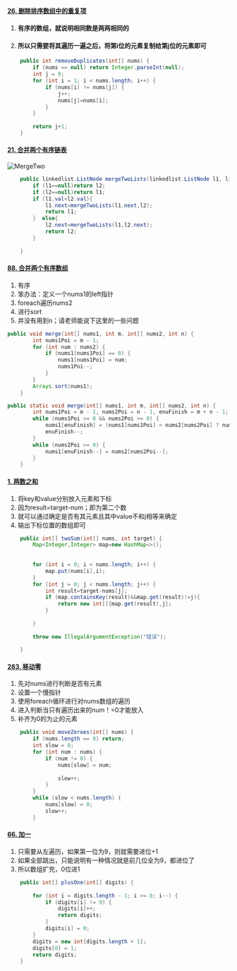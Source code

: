 #### [26. 删除排序数组中的重复项](https://leetcode-cn.com/problems/remove-duplicates-from-sorted-array/)

1. #### 有序的数组，就说明相同数是两两相同的

2. #### 所以只需要将其遍历一遍之后，将第i位的元素复制给第j位的元素即可

```java
	public int removeDuplicates(int[] nums) {
		if (nums == null) return Integer.parseInt(null);
		int j = 0;
		for (int i = 1; i < nums.length; i++) {
			if (nums[i] != nums[j]) {
				j++;
				nums[j]=nums[i];
            }
		}
		
		return j+1;
	}
```

#### 





#### [21. 合并两个有序链表](https://leetcode-cn.com/problems/merge-two-sorted-lists/)

![MergeTwo](https://github.com/shizeying/algorithm004-05/blob/master/Week%201/id_175/MergeTwo.jpg)

```java
	public linkedlist.ListNode mergeTwoLists(linkedlist.ListNode l1, linkedlist.ListNode l2) {
		if (l1==null)return l2;
		if (l2==null)return l1;
		if (l1.val<l2.val){
			l1.next=mergeTwoLists(l1.next,l2);
			return l1;
        }  else{
			l2.next=mergeTwoLists(l1,l2.next);
			return l2;
		}
	
	}
```

#### [88. 合并两个有序数组](https://leetcode-cn.com/problems/merge-sorted-array/)

1. 有序
2. 笨办法：定义一个nums1的left指针
3. foreach遍历nums2
4. 进行sort
5. 并没有用到n；请老师能说下这里的一些问题

```java
public void merge(int[] nums1, int m, int[] nums2, int n) {
		int nums1Poi = m - 1;
		for (int num : nums2) {
			if (nums1[nums1Poi] == 0) {
				nums1[nums1Poi] = num;
				nums1Poi--;
            }
		}
		Arrays.sort(nums1);
	}
```

```java
public static void merge(int[] nums1, int m, int[] nums2, int n) {
		int nums1Poi = m - 1, nums2Poi = n - 1, enuFinish = m + n - 1;
		while (nums1Poi >= 0 && nums2Poi >= 0) {
            nums1[enuFinish] = (nums1[nums1Poi] > nums2[nums2Poi] ? nums1[nums1Poi--] : 			nums2[nums2Poi--]);
			enuFinish--;
		}
		while (nums2Poi >= 0) {
			nums1[enuFinish--] = nums2[nums2Poi--];
		}
	}
```



#### [1. 两数之和](https://leetcode-cn.com/problems/two-sum/)

1. 将key和value分别放入元素和下标
2. 因为result=target-num；即为第二个数
3. 就可以通过确定是否有其元素且其中value不和j相等来确定
4. 输出下标位置的数组即可

```java
	public int[] twoSum(int[] nums, int target) {
		Map<Integer,Integer> map=new HashMap<>();
		
		
		for (int i = 0; i < nums.length; i++) {
			map.put(nums[i],i);
		}
		for (int j = 0; j < nums.length; j++) {
			int result=target-nums[j];
			if (map.containsKey(result)&&map.get(result)!=j){
				return new int[]{map.get(result),j};
			}
		
		}
		
		throw new IllegalArgumentException("错误");
	
	}
```



#### [283. 移动零](https://leetcode-cn.com/problems/move-zeroes/)

1. 先对nums进行判断是否有元素
2. 设置一个慢指针
3. 使用foreach循环进行对nums数组的遍历
4. 进入判断当只有遍历出来的num！=0才能放入
5. 补齐为0的为止的元素

```java
	public void moveZeroes(int[] nums) {
		if (nums.length == 0) return;
		int slow = 0;
		for (int num : nums) {
			if (num != 0) {
				nums[slow] = num;
				
				slow++;
			}
		}
		while (slow < nums.length) {
			nums[slow] = 0;
			slow++;
		}
```



#### [66. 加一](https://leetcode-cn.com/problems/plus-one/)

1. 只需要从左遍历，如果第一位为9，则就需要进位+1
2. 如果全部跳出，只能说明有一种情况就是前几位全为9，都进位了
3. 所以数组扩充，0位进1

```java
	public int[] plusOne(int[] digits) {
		
		for (int i = digits.length - 1; i >= 0; i--) {
			if (digits[i] != 9) {
				digits[i]++;
				return digits;
			}
			digits[i] = 0;
		}
		digits = new int[digits.length + 1];
		digits[0] = 1;
        return digits;
	}
```



